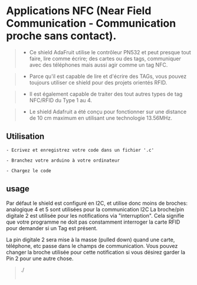 # Applications NFC (Near Field Communication - Communication proche sans contact).
>    - Ce shield AdaFruit utilise le contrôleur PN532 et peut presque tout faire, lire comme écrire; des cartes ou des tags, communiquer avec des téléphones mais aussi agir comme un tag NFC.

>    - Parce qu'il est capable de lire et d'écrire des TAGs, vous pouvez toujours utiliser ce shield pour des projets orientés RFID.

>    - Il est également capable de traiter des tout autres types de tag NFC/RFID du Type 1 au 4.

>    - Le shield Adafruit a été conçu pour fonctionner sur une distance de 10 cm maximum en utilisant une technologie 13.56MHz.

## Utilisation

    - Ecrivez et enregistrez votre code dans un fichier '.c'

    - Branchez votre arduino à votre ordinateur

    - Chargez le code

## usage

Par défaut le shield est configuré en I2C, et utilise donc moins de broches:
analogique 4 et 5 sont utilisées pour la communication I2C
La broche/pin digitale 2 est utilisée pour les notifications via "interruption".
Cela signifie que votre programme ne doit pas constamment interroger
la carte RFID pour demander si un Tag est présent.

La pin digitale 2 sera mise à la masse (pulled down) quand une carte,
téléphone, etc passe dans le champs de communication.
Vous pouvez changer la broche utilisée pour cette notification
si vous désirez garder la Pin 2 pour une autre chose.

> ./<ton fichier executable> <option>


